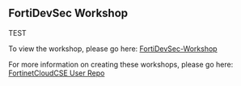 ## FortiDevSec Workshop

TEST

To view the workshop, please go here: [FortiDevSec-Workshop](https://fortinetcloudcse.github.io/FortiDevSec-Workshop/)

For more information on creating these workshops, please go here: [FortinetCloudCSE User Repo](https://fortinetcloudcse.github.io/UserRepo/) 
